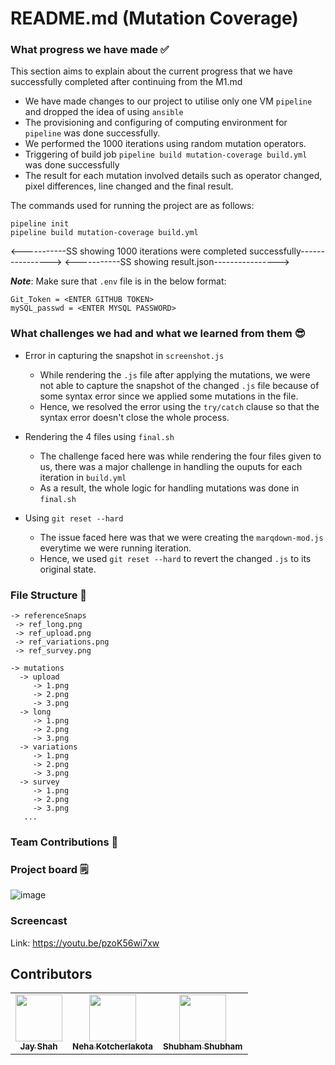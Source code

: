 # README.md (Mutation Coverage)

### What progress we have made ✅
This section aims to explain about the current progress that we have successfully completed after continuing from the M1.md

- We have made changes to our project to utilise only one VM ```pipeline``` and dropped the idea of using ```ansible```
- The provisioning and configuring of computing environment for ```pipeline``` was done successfully.
- We performed the 1000 iterations using random mutation operators.
- Triggering of build job ```pipeline build mutation-coverage build.yml``` was done successfully 
- The result for each mutation involved details such as operator changed, pixel differences, line changed and the final result.

The commands used for running the project are as follows:

``` 
pipeline init
pipeline build mutation-coverage build.yml
```
 <-----------SS showing 1000 iterations were completed successfully---------------->
 <-----------SS showing result.json---------------->

***Note***: Make sure that ```.env``` file is in the below format:
```
Git_Token = <ENTER GITHUB TOKEN>
mySQL_passwd = <ENTER MYSQL PASSWORD>
```
### What challenges we had and what we learned from them 😎

- Error in capturing the snapshot in ```screenshot.js```
  - While rendering the ```.js``` file after applying the mutations, we were not able to capture the snapshot of the changed ```.js``` file because of some syntax error since we applied some mutations in the file.
  - Hence, we resolved the error using the ```try/catch``` clause so that the syntax error doesn't close the whole process.
  
- Rendering the 4 files using ```final.sh```
  - The challenge faced here was while rendering the four files given to us, there was a major challenge in handling the ouputs for each iteration in ```build.yml```
  - As a result, the whole logic for handling mutations was done in ```final.sh```

- Using ```git reset --hard```
  - The issue faced here was that we were creating the ```marqdown-mod.js``` everytime we were running iteration.
  - Hence, we used ```git reset --hard``` to revert the changed ```.js``` to its original state.

### File Structure 📁
```
-> referenceSnaps
 -> ref_long.png
 -> ref_upload.png
 -> ref_variations.png
 -> ref_survey.png
 
-> mutations
  -> upload
     -> 1.png
     -> 2.png
     -> 3.png
  -> long
     -> 1.png
     -> 2.png
     -> 3.png
  -> variations
     -> 1.png
     -> 2.png
     -> 3.png
  -> survey
     -> 1.png
     -> 2.png
     -> 3.png
   ...
```


### Team Contributions 👥	


### Project board 🗒️

![image](https://media.github.ncsu.edu/user/22719/files/3cbd4639-9cc8-4bcb-abd2-820857fa45eb)
   
### Screencast

Link: https://youtu.be/pzoK56wi7xw

## Contributors

<table>
  <tr>
    <td align="center"><a href="https://github.ncsu.edu/jshah7"><img src="https://avatars.github.ncsu.edu/u/24819?s=400&u=280e70d782addeea586714773e95b8766e098f95"width="75px;" alt=""/ ><br /><sub><b>Jay Shah</b></sub></a></td>
    <td align="center"><a href="https://github.ncsu.edu/nkotche"><img src="https://avatars.github.ncsu.edu/u/22460" width="75px;" alt=""/><br /><sub><b>Neha Kotcherlakota</b></sub></a><br /></td>
    <td align="center"><a href="https://github.ncsu.edu/sshubha"><img src="https://avatars.github.ncsu.edu/u/22719" width="75px;" alt=""/><br /><sub><b>Shubham Shubham</b></sub></a><br /></td>
  </tr>
</table>
